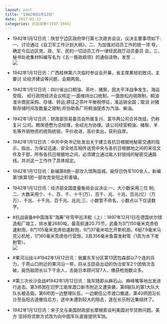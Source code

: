 ```yaml
---
layout: post
title: "1942年01月12日"
date: 2017-01-12
categories: 抗日战争(1937-1945)
---
```


<meta name="referrer" content="no-referrer" />

- 1942年1月12日讯：陕甘宁边区政府举行第七次政务会议，议决主要事项如下: 一、讨论通过《自卫军工作计划大纲》。二、为加强对动员工作的统一领 导，确定今后边区党、政、军、民的一切动员工作一律经民政厅动员委员 会。三、秘书处收集材料编写名为《五一施政纲领》的通俗读物，发至 ... <br/><img src="https://ww4.sinaimg.cn/large/aca367d8jw1fbo8qwjjlbj20c809zwfp.jpg" />

- 1942年1月12日讯：广西桂林第六次临时参议会开幕，省主席黄旭初致词，主要讨 论经济建设等问题，会期两周。 

- 1942年1月12日讯：四川省出口桐油、茶叶、猪鬃，因太平洋战争发生，海运受阻， 经行政院经济会议核定:一面维持出口统制，一面放松内销限制，桐油 准许商民采购、存储、转运;原征之茶叶平衡税停征，准运销全国；取消 对猪鬃存储时间及数量之限制;并协助各厂将桐油提炼为汽油、柴油。 

- 1942年1月12日讯：财政部贸易委员会所属复兴、富华两公司合并改组，仍称复兴 公司。聘席德懋为总经理，余绍光为协理。该公司经营桐油、猪鬃、羊 毛等外销物资的统购统销，平价收进，高价卖出，获利自厚。 

- 1942年1月12日讯：中共中央书记处发出关于建立各抗日根据地秘密交通的指示，指出，为保证迅速、安全地互相传送党中央与各抗日根据地之间的来往文件及干部，所有各抗日根据地之间，必须建立通过敌人封锁线的秘密交通路线。并对这一工作作了具体规定。 

- 1942年1月12日讯：新编第8旅一部攻入馆陶县城，毙俘日伪军100余人，新编第1旅第1团一部攻克安阳之积善镇。 

- 1942年1月12日讯：经济部全国度量衡局会议决议:一、大小数采用三位 制;二、大数采用个、十、百、千、十千(万）、百千、兆、十兆、百兆(亿）（万 万）、千兆、十千兆、百千兆、兆兆;三、小数暂不命名，小数点以下仅读数字。 

- #抗战装备#中国海军“海筹”号穹甲巡洋舰（上）：1897年12月1日在德国伏尔铿造船厂竣工，排水量2680吨，最高航速20.75节，武备为3门150毫米克虏伯速射炮，8门105毫米克虏伯速射炮，6门37毫米哈乞开斯机炮，6挺7.9毫米马克沁机枪，1门60毫米克虏伯行营炮，3具356毫米鱼雷发射管（1具为水下发射管）。 <br/><img src="https://ww2.sinaimg.cn/large/aca367d8jw1fbnm7tq94vj20m80ettbd.jpg" />

- #果河沿战斗#1942年1月12日讯：我冀东军分区第13团包森部以7个连的兵力，于燕山口附近的果河沿一带，将从玉田县出动的伪治安军2个团依次击破，毙伤敌团长以下千余人，击毙日本顾问官7人，缴获枪炮数众多。 

- #第三次长沙会战#1942年1月12日讯：我军随即从麻石山、麻峰嘴等地岀发进行追击。第3师团在汨罗江南岸渡口新市附近又遭突袭，第8联队的第1大队大队长被击毙。第6师团一边整理队伍，一边朝伍公市渡口撤退，第40师团沿长沙至岳阳古道撤往后方，途中未遭到较大的阻击，遂在长乐附近集结终了。 

- 1942年1月12日讯：宋子文与美国财政部长摩根索谈判美国对华贷款问题。美方 坚持将贷款方式改为向中国军队直接提供军饷。 

